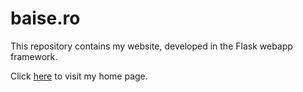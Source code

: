 # baise.ro

This repository contains my website, developed in the Flask webapp framework.

Click [here][url] to visit my home page.

[url]: https://www.khoury.northeastern.edu/home/abaisero/
